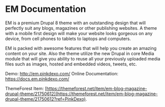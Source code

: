 # EM Documentation

EM is a premium Drupal 8 theme with an outstanding design that will perfectly suit any blogs, magazines or other publishing websites. A theme with a mobile first design will make your website looks gorgeous on any device, from cell phones to tablets to laptops and computers. 

EM is packed with awesome features that will help you create an amazing content on your site. Also the theme utilize the new Drupal in core Media module that will give you ability to reuse all your previously uploaded media files such as images, hosted and embedded videos, tweets, etc.

Demo: http://em.pinkdexo.com/
Online Documentation: https://docs.em.pinkdexo.com/

ThemeForest Item: [https://themeforest.net/item/em-blog-magazine-drupal-theme/21750612](https://themeforest.net/item/em-blog-magazine-drupal-theme/21750612?ref=PinkDexo).
